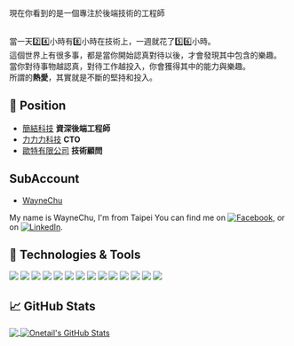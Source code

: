 

現在你看到的是一個專注於後端技術的工程師 
<br><br>

當一天2️⃣4️⃣小時有8️⃣小時在技術上，一週就花了5️⃣6️⃣小時。<br>
這個世界上有很多事，都是當你開始認真對待以後，才會發現其中包含的樂趣。<br>
當你對待事物越認真，對待工作越投入，你會獲得其中的能力與樂趣。<br>
所謂的**熱愛**，其實就是不斷的堅持和投入。

## 💼 Position
* [簡結科技](https://www.simpos.com.tw)   **資深後端工程師**
* [力力力科技](https://zzzstock.zzztech.com.tw/)      **CTO**
* [歐特有限公司](https://oatech.com.tw/)    **技術顧問**

## SubAccount
- [WayneChu](https://github.com/WayneChu0515)

My name is WayneChu,  I'm from Taipei
You can find me on [![Facebook][1.2]][1],  or on [![LinkedIn][3.2]][3].


## 🔧 Technologies & Tools
![](https://img.shields.io/badge/OS-Linux-informational?style=flat&logo=linux&logoColor=white&color=2bbc8a)
![](https://img.shields.io/badge/Code-Python-informational?style=flat&logo=python&logoColor=white&color=2bbc8a)
![](https://img.shields.io/badge/Code-JavaScript-informational?style=flat&logo=javascript&logoColor=white&color=2bbc8a)
![](https://img.shields.io/badge/Code-Node.js-informational?style=flat&logo=node.js&logoColor=white&color=2bbc8a)
![](https://img.shields.io/badge/Code-Golang-informational?style=flat&logo=go&logoColor=white&color=2bbc8a)
![](https://img.shields.io/badge/Code-React-informational?style=flat&logo=React&logoColor=white&color=2bbc8a)
![](https://img.shields.io/badge/Shell-Bash-informational?style=flat&logo=gnu-bash&logoColor=white&color=2bbc8a)
![](https://img.shields.io/badge/Tools-PostgreSQL-informational?style=flat&logo=postgresql&logoColor=white&color=2bbc8a)
![](https://img.shields.io/badge/Tools-Mysql-informational?style=flat&logo=mysql&logoColor=white&color=2bbc8a)
![](https://img.shields.io/badge/Tools-Mongodb-informational?style=flat&logo=mongodb&logoColor=white&color=2bbc8a)
![](https://img.shields.io/badge/Tools-Redis-informational?style=flat&logo=redis&logoColor=white&color=2bbc8a)
![](https://img.shields.io/badge/Tools-rabbitmq-informational?style=flat&logo=rabbitmq&logoColor=white&color=2bbc8a)
![](https://img.shields.io/badge/Tools-Docker-informational?style=flat&logo=docker&logoColor=white&color=2bbc8a)
![](https://img.shields.io/badge/Tools-DockerCompose-informational?style=flat&logo=docker&logoColor=white&color=2bbc8a)


## &#x1f4c8; GitHub Stats

<a href="https://github.com/Onetail/Onetail">
  <img align="center" src="https://github-readme-stats.vercel.app/api/top-langs/?username=Onetail&hide=java,html&title_color=ffffff&text_color=c9cacc&icon_color=2bbc8a&bg_color=1d1f21" />
</a>
<a href="https://github.com/Onetail/Onetail">
  <img align="center" src="https://github-readme-stats.vercel.app/api?username=Onetail&show_icons=true&line_height=27&count_private=true&title_color=ffffff&text_color=c9cacc&icon_color=2bbc8a&bg_color=1d1f21" alt="Onetail's GitHub Stats" />
</a>



<!-- links to social media icons -->

<!-- icons with padding -->

[1.1]: https://i.imgur.com/L7616nY.png?1 (facebook icon with padding)
[2.1]: http://i.imgur.com/0o48UoR.png (github icon with padding)

<!-- icons without padding -->

[1.2]: https://i.imgur.com/L7616nY.png?1 (facebook icon without padding)
[2.2]: http://i.imgur.com/9I6NRUm.png (github icon without padding)
[3.2]: https://raw.githubusercontent.com/MartinHeinz/MartinHeinz/master/linkedin-3-16.png (LinkedIn icon without padding)


<!-- links to your social media accounts -->

[1]: https://facebook.com/Wayne0515
[2]: https://github.com/Onetail
[3]: https://www.linkedin.com/in/wayne-chu-7686a2157/




<!-- Resources -->
<!-- Icons: https://simpleicons.org/ -->
<!-- GitHub Stats: https://github.com/anuraghazra/github-readme-stats -->
<!-- Emojis: https://emojipedia.org/emoji/ -->
<!-- HTML Emojis: https://www.fileformat.info/index.htm -->
<!-- Shields: https://shields.io/ -->
<!-- Awesome GitHub Profile README: https://github.com/abhisheknaiidu/awesome-github-profile-readme -->
